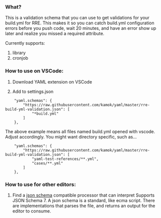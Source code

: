 ### What?
This is a validation schema that you can use to get validations for your build.yml for RRE. This makes it so you can catch build.yml configuration errors before you push code, wait 20 minutes, and have an error show up later and realize you missed a required attribute.

Currently supports:
1. library
1. cronjob

### How to use on VSCode:

1. Download YAML extension on VSCode

1. Add to settings.json
```
    "yaml.schemas": {
        "https://raw.githubusercontent.com/kamok/yaml/master/rre-build-yml-validation.json": [
            "*build.yml"
        ]
    },
```
The above example means all files named build.yml opened with vscode. Adjust accordingly. You might want directory specific, such as...
```
    "yaml.schemas": {
        "https://raw.githubusercontent.com/kamok/yaml/master/rre-build-yml-validation.json": [
            "yaml-test-references/**.yml",
            "cases/**.yml"
        ]
    },
```

### How to use for other editors:
1. Find a [json schema](https://json-schema.org/understanding-json-schema/index.html) compatible processor that can interpret Supports JSON Schema 7. A json schema is a standard, like ecma script. There are implementations that parses the file, and returns an output for the editor to consume.
